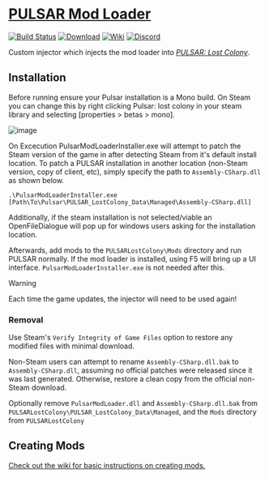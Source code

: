 # [PULSAR Mod Loader][0]


[0]: https://github.com/PULSAR-Modders/pulsar-mod-loader "PULSAR Mod Loader - Injector"

[![Build Status][1]][2]
[![Download][3]][4]
[![Wiki][5]][6]
[![Discord][7]][8]

[1]: https://github.com/PULSAR-Modders/pulsar-mod-loader/workflows/Build/badge.svg
[2]: https://github.com/PULSAR-Modders/pulsar-mod-loader/actions "Build Status"
[3]: https://img.shields.io/badge/-DOWNLOAD-success
[4]: https://github.com/PULSAR-Modders/pulsar-mod-loader/packages "Download"
[5]: https://img.shields.io/badge/-WIKI-informational
[6]: https://github.com/PULSAR-Modders/pulsar-mod-loader/wiki "Wiki"
[7]: https://img.shields.io/discord/458244416562397184.svg?label=&logo=discord&logoColor=ffffff&color=7389D8&labelColor=6A7EC2
[8]: https://discord.gg/yBJGv4T "PML Discord"

Custom injector which injects the mod loader into [*PULSAR: Lost Colony*][10].

[10]: http://www.pulsarthegame.com/ "PULSAR: Lost Colony"

## Installation

Before running ensure your Pulsar installation is a Mono build. On Steam you can change this by right clicking Pulsar: lost colony in your steam library and selecting [properties > betas > mono].

![image](https://github.com/PULSAR-Modders/pulsar-mod-loader/assets/46509577/8aeca171-3cd7-4ffc-8805-77c8ce1400e7)



On Excecution PulsarModLoaderInstaller.exe will attempt to patch the Steam version of the game in after detecting Steam from it's default install location.  To patch a PULSAR installation in another location (non-Steam version, copy of client, etc), simply specify the path to `Assembly-CSharp.dll` as shown below.

```
.\PulsarModLoaderInstaller.exe [Path\To\Pulsar\PULSAR_LostColony_Data\Managed\Assembly-CSharp.dll]
```

Additionally, if the steam installation is not selected/viable an OpenFileDialogue will pop up for windows users asking for the installation location.

Afterwards, add mods to the `PULSARLostColony\Mods` directory and run PULSAR normally. If the mod loader is installed, using F5 will bring up a UI interface.  `PulsarModLoaderInstaller.exe` is not needed after this.

> [!WARNING]  
> Each time the game updates, the injector will need to be used again!

### Removal

Use Steam's `Verify Integrity of Game Files` option to restore any modified files with minimal download.

Non-Steam users can attempt to rename `Assembly-CSharp.dll.bak` to `Assembly-CSharp.dll`, assuming no official patches were released since it was last generated.  Otherwise, restore a clean copy from the official non-Steam download.

Optionally remove `PulsarModLoader.dll` and `Assembly-CSharp.dll.bak` from `PULSARLostColony\PULSAR_LostColony_Data\Managed`, and the `Mods` directory from `PULSARLostColony`

## Creating Mods

[Check out the wiki for basic instructions on creating mods.](https://github.com/PULSAR-Modders/pulsar-mod-loader/wiki/Creating-Mods)
